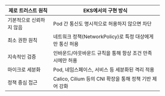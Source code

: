 | 제로 트러스트 원칙        | EKS에서의 구현 방식 |
|------------------------|----------------------|
| 기본적으로 신뢰하지 않음   | Pod 간 통신도 명시적으로 허용하지 않으면 차단 |
| 최소 권한 원칙           | 네트워크 정책(NetworkPolicy)로 특정 대상에게만 통신 허용 |
| 지속적인 검증            | 인바운드/아웃바운드 규칙을 통해 항상 조건 만족 시에만 허용 |
| 마이크로 세분화          | Pod, 네임스페이스, 서비스 등 세분화된 격리 적용 |
| 정책 중심 접근           | Calico, Cilium 등의 CNI 확장을 통해 정책 기반 제어 강화 |
